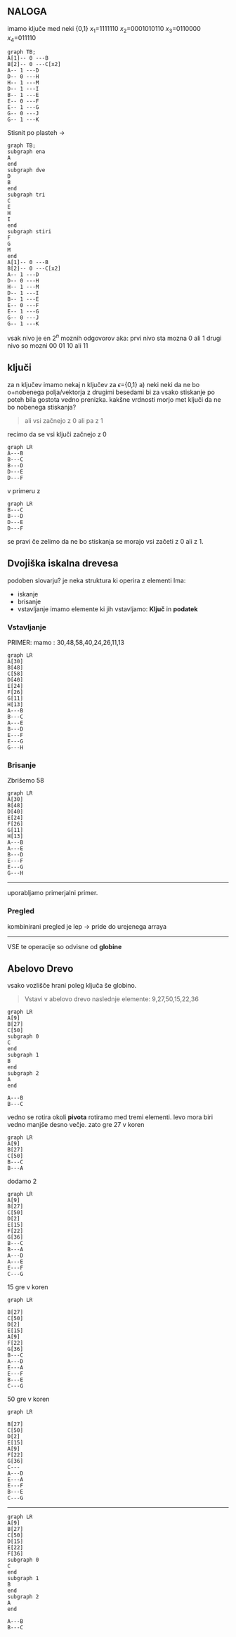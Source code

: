 ## NALOGA
imamo ključe med  neki {0,1}
$x_1$=1111110
$x_2$=0001010110
$x_3$=0110000
$x_4$=011110

```mermaid
graph TB;
A[1]-- 0 ---B
B[2]-- 0 ---C[x2]
A-- 1 ---D
D-- 0 ---H
H-- 1 ---M
D-- 1 ---I
B-- 1 ---E
E-- 0 ---F
E-- 1 ---G
G-- 0 ---J
G-- 1 ---K

```
Stisnit po plasteh ->

```mermaid
graph TB;
subgraph ena
A 
end
subgraph dve
D
B
end
subgraph tri
C
E
H
I
end
subgraph stiri
F
G
M
end
A[1]-- 0 ---B
B[2]-- 0 ---C[x2]
A-- 1 ---D
D-- 0 ---H
H-- 1 ---M
D-- 1 ---I
B-- 1 ---E
E-- 0 ---F
E-- 1 ---G
G-- 0 ---J
G-- 1 ---K

```
vsak nivo je en $2^n$ moznih odgovorov aka:
prvi nivo sta mozna 0 ali 1
drugi nivo so mozni 00 01 10 ali 11

## ključi
za n ključev 
imamo nekaj n ključev za $\epsilon$={0,1} 
a) neki neki da ne bo o+nobenega polja/vektorja z drugimi besedami bi za vsako stiskanje po poteh bila gostota vedno prenizka.
kakšne vrdnosti morjo met ključi da ne bo nobenega stiskanja?
> ali vsi začnejo z 0 ali pa z 1

recimo da se vsi ključi začnejo z 0

```mermaid
graph LR
A---B
B---C
B---D
D---E
D---F
```
v primeru z 
```mermaid
graph LR
B---C
B---D
D---E
D---F
```
se pravi če zelimo da ne bo stiskanja se morajo vsi začeti z 0 ali z 1.
## Dvojiška iskalna drevesa
podoben slovarju? 
je neka struktura ki operira z elementi
Ima:
- iskanje
- brisanje
- vstavljanje
imamo elemente ki jih vstavljamo:
**Ključ** in **podatek**

### Vstavljanje
PRIMER:
mamo : 30,48,58,40,24,26,11,13
```mermaid
graph LR
A[30]
B[48]
C[58]
D[40]
E[24]
F[26]
G[11]
H[13]
A---B
B---C
A---E
B---D
E---F
E---G
G---H
```
### Brisanje

Zbrišemo 58
```mermaid
graph LR
A[30]
B[48]
D[40]
E[24]
F[26]
G[11]
H[13]
A---B
A---E
B---D
E---F
E---G
G---H
```
---
uporabljamo primerjalni primer.

### Pregled
kombinirani pregled je lep -> pride do urejenega arraya

---

VSE te operacije so odvisne od **globine**

## Abelovo Drevo
vsako vozlišče hrani poleg ključa še globino.
>Vstavi v abelovo drevo naslednje elemente:
>9,27,50,15,22,36



```mermaid
graph LR
A[9]
B[27]
C[50]
subgraph 0
C
end
subgraph 1
B
end
subgraph 2
A
end

A---B
B---C
```

vedno se rotira okoli **pivota**
rotiramo med tremi elementi. levo mora biri vedno manjše desno večje. zato gre 27 v koren 
```mermaid
graph LR
A[9]
B[27]
C[50]
B---C
B---A
```
dodamo 2
```mermaid
graph LR
A[9]
B[27]
C[50]
D[2]
E[15]
F[22]
G[36]
B---C
B---A
A---D
A---E
E---F
C---G
```
15 gre v koren
```mermaid
graph LR

B[27]
C[50]
D[2]
E[15]
A[9]
F[22]
G[36]
B---C
A---D
E---A
E---F
B---E
C---G
```
50 gre v koren
```mermaid
graph LR

B[27]
C[50]
D[2]
E[15]
A[9]
F[22]
G[36]
C---
A---D
E---A
E---F
B---E
C---G
```

---


```mermaid
graph LR
A[9]
B[27]
C[50]
D[15]
E[22]
F[36]
subgraph 0
C
end
subgraph 1
B
end
subgraph 2
A
end

A---B
B---C
```